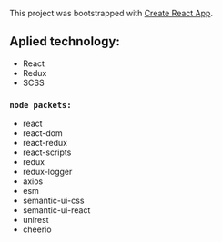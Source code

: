   This project was bootstrapped with [Create React App](https://github.com/facebook/create-react-app).
  
  ## Aplied technology:
  
  - React
  - Redux
  - SCSS
  
  ### `node packets:`
  
  - react
  - react-dom
  - react-redux
  - react-scripts
  - redux
  - redux-logger
  - axios
  - esm
  - semantic-ui-css
  - semantic-ui-react
  - unirest
  - cheerio
  
